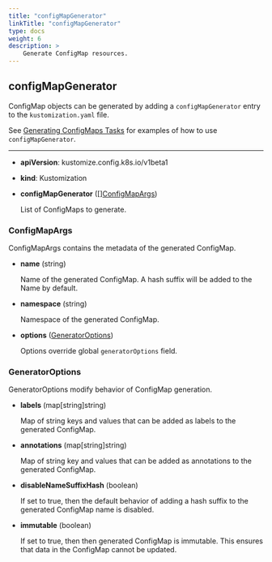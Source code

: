 ```yaml
---
title: "configMapGenerator"
linkTitle: "configMapGenerator"
type: docs
weight: 6
description: >
    Generate ConfigMap resources.
---
```


## configMapGenerator

ConfigMap objects can be generated by adding a `configMapGenerator` entry to the `kustomization.yaml` file.

See [Generating ConfigMaps Tasks] for examples of how to use `configMapGenerator`.

---

* **apiVersion**: kustomize.config.k8s.io/v1beta1
* **kind**: Kustomization
* **configMapGenerator** ([][ConfigMapArgs](#configmapargs))

    List of ConfigMaps to generate.


### ConfigMapArgs

ConfigMapArgs contains the metadata of the generated ConfigMap.

* **name** (string)

    Name of the generated ConfigMap. A hash suffix will be added to the Name by default.

* **namespace** (string)

    Namespace of the generated ConfigMap.

* **options** ([GeneratorOptions](#generatoroptions))

    Options override global `generatorOptions` field.

### GeneratorOptions

GeneratorOptions modify behavior of ConfigMap generation.

* **labels** (map[string]string)

    Map of string keys and values that can be added as labels to the generated ConfigMap.

* **annotations** (map[string]string)

    Map of string key and values that can be added as annotations to the generated ConfigMap.

* **disableNameSuffixHash** (boolean)

    If set to true, then the default behavior of adding a hash suffix to the generated ConfigMap name is disabled.

* **immutable** (boolean)

    If set to true, then then generated ConfigMap is immutable. This ensures that data in the ConfigMap cannot be updated.

[Generating ConfigMaps Tasks]: /docs/tasks/configmap_generator/
